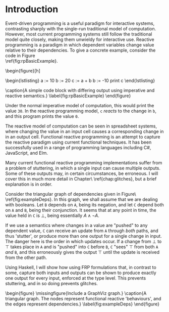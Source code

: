 Introduction
============

Event-driven programming is a useful paradigm for interactive
systems, contrasting sharply with the single-run traditional model
of computation.  However, most current programming systems still
follow the traditional model quite closely, making them unwieldy
for interactive use. Reactive programming is a paradigm in which
dependent variables change value relative to their dependencies.
To give a concrete example, consider the code in Figure\
\ref{fig:rpBasicExample}.

\begin{figure}[h]

\begin{lstlisting}
a := 10
b := 20
c := a + b
b := -10
print c
\end{lstlisting}

\caption{A simple code block with differing output using imperative and reactive
semantics.}
\label{fig:rpBasicExample}
\end{figure}

Under the normal imperative model of computation, this would print the value
`30`. In the reactive programming model, `c` *reacts* to the change in `b`, and
this program prints the value `0`.

The reactive model of computation can be seen in spreadsheet systems,
where changing the value in an input cell causes a corresponding
change in in an output cell. Functional reactive programming is an
attempt to capture the reactive paradigm using current functional
techniques. It has been successfully used in a range of programming
languages including C#, JavaScript, and Elm.

Many current functional reactive programming implementations suffer from a
problem of stuttering, in which a single input can cause multiple outputs. Some
of these outputs may, in certain circumstances, be erroneous. I
will cover this in much more detail in Chapter\ \ref{chap:glitches}, but a brief
explanation is in order.

Consider the triangular graph of dependencies given in
Figure\ \ref{fig:exampleDeps}. In this graph, we shall assume that
we are dealing with booleans. Let `B` depends on `A`, being its
negation, and let `C` depend both on `A` and `B`, being their
conjunction. It seems that at any point in time, the value held in
`C` is $\bot$, being essentially $A \land \lnot A$.

If we use a semantics where changes in a value are "pushed" to any
dependent value, `C` can receive an update from `A` through *both* paths,
and thus 'stutter', or produce more than one output for a single change in
input. The danger here is the order in which updates occur. If a change
from $\bot$ to $\top$ takes place in `A` and is "pushed" into `C` before
`B`, `C` "sees" $\top$ from both `A` *and* `B`, and this erroneously gives
the output $\top$ until the update is received from the other path.

Using Haskell, I will show how using FRP formulations that, in
contrast to some, capture both inputs and outputs can be shown to
produce exactly one output for every input, enforced at the type
level. This prevents stuttering, and in so doing prevents glitches.

\begin{figure}
\missingfigure{Include a GraphViz graph.}
\caption{A triangular graph. The nodes represent functional reactive
'behaviours', and the edges represent dependencies.}
\label{fig:exampleDeps}
\end{figure}

